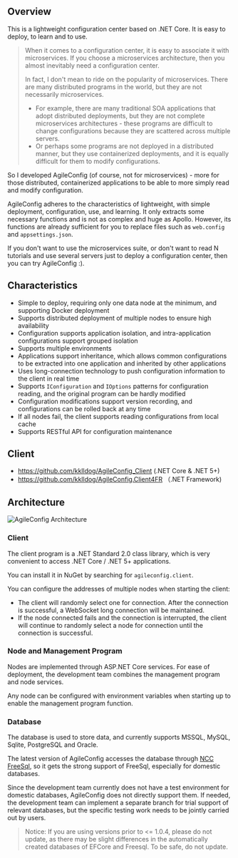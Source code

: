 ## Overview

This is a lightweight configuration center based on .NET Core. It is easy to deploy, to learn and to use.

> When it comes to a configuration center, it is easy to associate it with microservices. If you choose a microservices architecture, then you almost inevitably need a configuration center.
>
> In fact, I don't mean to ride on the popularity of microservices. There are many distributed programs in the world, but they are not necessarily microservices.
>
> - For example, there are many traditional SOA applications that adopt distributed deployments, but they are not complete microservices architectures - these programs are difficult to change configurations because they are scattered across multiple servers.
> - Or perhaps some programs are not deployed in a distributed manner, but they use containerized deployments, and it is equally difficult for them to modify configurations.

So I developed AgileConfig (of course, not for microservices) - more for those distributed, containerized applications to be able to more simply read and modify configuration.

AgileConfig adheres to the characteristics of lightweight, with simple deployment, configuration, use, and learning. It only extracts some necessary functions and is not as complex and huge as Apollo. However, its functions are already sufficient for you to replace files such as `web.config` and `appsettings.json`.

If you don't want to use the microservices suite, or don't want to read N tutorials and use several servers just to deploy a configuration center, then you can try AgileConfig :).

## Characteristics

- Simple to deploy, requiring only one data node at the minimum, and supporting Docker deployment
- Supports distributed deployment of multiple nodes to ensure high availability
- Configuration supports application isolation, and intra-application configurations support grouped isolation
- Supports multiple environments
- Applications support inheritance, which allows common configurations to be extracted into one application and inherited by other applications
- Uses long-connection technology to push configuration information to the client in real time
- Supports `IConfiguration` and `IOptions` patterns for configuration reading, and the original program can be hardly modified
- Configuration modifications support version recording, and configurations can be rolled back at any time
- If all nodes fail, the client supports reading configurations from local cache
- Supports RESTful API for configuration maintenance

## Client

- https://github.com/kklldog/AgileConfig_Client (.NET Core & .NET 5+)
- https://github.com/kklldog/AgileConfig.Client4FR （.NET Framework)

## Architecture

![AgileConfig Architecture](/articles/projects/agileconfig/assets/architecture.png)

### Client

The client program is a .NET Standard 2.0 class library, which is very convenient to access .NET Core / .NET 5+ applications.

You can install it in NuGet by searching for `agileconfig.client`.

You can configure the addresses of multiple nodes when starting the client:

- The client will randomly select one for connection. After the connection is successful, a WebSocket long connection will be maintained.
- If the node connected fails and the connection is interrupted, the client will continue to randomly select a node for connection until the connection is successful.

### Node and Management Program

Nodes are implemented through ASP.NET Core services. For ease of deployment, the development team combines the management program and node services.

Any node can be configured with environment variables when starting up to enable the management program function.

### Database

The database is used to store data, and currently supports MSSQL, MySQL, Sqlite, PostgreSQL and Oracle.

The latest version of AgileConfig accesses the database through [NCC FreeSql](https://ncc.work/projects/freesql), so it gets the strong support of FreeSql, especially for domestic databases.

Since the development team currently does not have a test environment for domestic databases, AgileConfig does not directly support them. If needed, the development team can implement a separate branch for trial support of relevant databases, but the specific testing work needs to be jointly carried out by users.

> Notice: If you are using versions prior to <= 1.0.4, please do not update, as there may be slight differences in the automatically created databases of EFCore and Freesql. To be safe, do not update.



